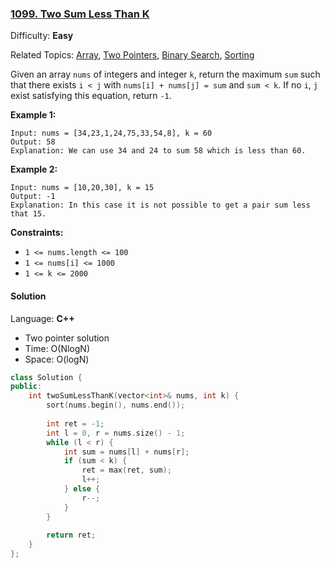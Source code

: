 ### [1099\. Two Sum Less Than K](https://leetcode.com/problems/two-sum-less-than-k/)

Difficulty: **Easy**

Related Topics: [Array](https://leetcode.com/tag/array/), [Two Pointers](https://leetcode.com/tag/two-pointers/), [Binary Search](https://leetcode.com/tag/binary-search/), [Sorting](https://leetcode.com/tag/sorting/)


Given an array `nums` of integers and integer `k`, return the maximum `sum` such that there exists `i < j` with `nums[i] + nums[j] = sum` and `sum < k`. If no `i`, `j` exist satisfying this equation, return `-1`.

**Example 1:**

```
Input: nums = [34,23,1,24,75,33,54,8], k = 60
Output: 58
Explanation: We can use 34 and 24 to sum 58 which is less than 60.
```

**Example 2:**

```
Input: nums = [10,20,30], k = 15
Output: -1
Explanation: In this case it is not possible to get a pair sum less that 15.
```

**Constraints:**

*   `1 <= nums.length <= 100`
*   `1 <= nums[i] <= 1000`
*   `1 <= k <= 2000`


#### Solution

Language: **C++**

* Two pointer solution
* Time: O(NlogN)
* Space: O(logN)

```c++
class Solution {
public:
    int twoSumLessThanK(vector<int>& nums, int k) {
        sort(nums.begin(), nums.end());
        
        int ret = -1;
        int l = 0, r = nums.size() - 1;
        while (l < r) {
            int sum = nums[l] + nums[r];
            if (sum < k) {
                ret = max(ret, sum);
                l++;
            } else {
                r--;
            }
        }
        
        return ret;
    }
};
```